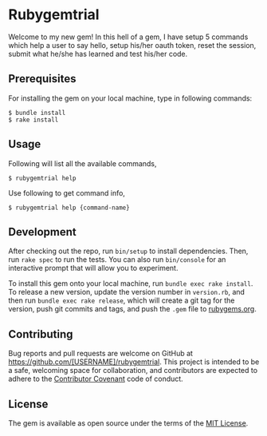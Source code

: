 # Rubygemtrial

Welcome to my new gem! In this hell of a gem, I have setup 5 commands which help a user to say hello, setup his/her oauth token, reset the session, submit what he/she has learned and test his/her code.

## Prerequisites

For installing the gem on your local machine, type in following commands:

    $ bundle install
    $ rake install

## Usage

Following will list all the available commands,

	$ rubygemtrial help

Use following to get command info,

	$ rubygemtrial help {command-name}

## Development

After checking out the repo, run `bin/setup` to install dependencies. Then, run `rake spec` to run the tests. You can also run `bin/console` for an interactive prompt that will allow you to experiment.

To install this gem onto your local machine, run `bundle exec rake install`. To release a new version, update the version number in `version.rb`, and then run `bundle exec rake release`, which will create a git tag for the version, push git commits and tags, and push the `.gem` file to [rubygems.org](https://rubygems.org).

## Contributing

Bug reports and pull requests are welcome on GitHub at https://github.com/[USERNAME]/rubygemtrial. This project is intended to be a safe, welcoming space for collaboration, and contributors are expected to adhere to the [Contributor Covenant](http://contributor-covenant.org) code of conduct.


## License

The gem is available as open source under the terms of the [MIT License](http://opensource.org/licenses/MIT).

